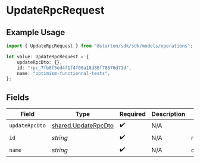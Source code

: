 # UpdateRpcRequest

## Example Usage

```typescript
import { UpdateRpcRequest } from "@starton/sdk/sdk/models/operations";

let value: UpdateRpcRequest = {
    updateRpcDto: {},
    id: "rpc_7fb8f5ed4f1f4f06a18d86f78676d71d",
    name: "optimism-functionnal-tests",
};
```

## Fields

| Field                                                             | Type                                                              | Required                                                          | Description                                                       | Example                                                           |
| ----------------------------------------------------------------- | ----------------------------------------------------------------- | ----------------------------------------------------------------- | ----------------------------------------------------------------- | ----------------------------------------------------------------- |
| `updateRpcDto`                                                    | [shared.UpdateRpcDto](../../../sdk/models/shared/updaterpcdto.md) | :heavy_check_mark:                                                | N/A                                                               |                                                                   |
| `id`                                                              | *string*                                                          | :heavy_check_mark:                                                | N/A                                                               | rpc_7fb8f5ed4f1f4f06a18d86f78676d71d                              |
| `name`                                                            | *string*                                                          | :heavy_check_mark:                                                | N/A                                                               | optimism-functionnal-tests                                        |